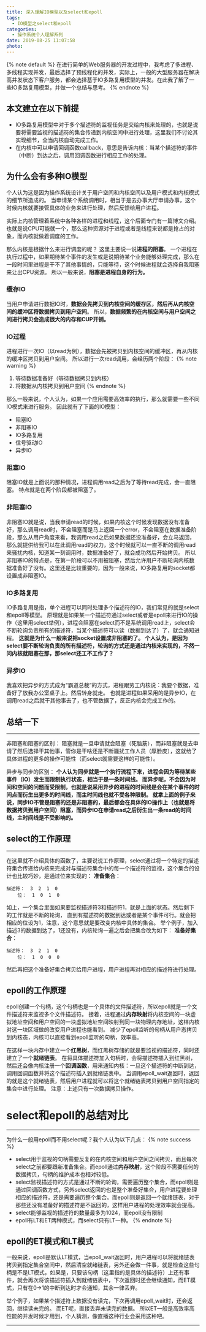 ```yaml
---
title: 深入理解IO模型以及select和epoll
tags:
  - IO模型之select和epoll
categories:
  - 操作系统个人理解系列
date: 2019-08-25 11:07:58
photo:
---
```


{% note default %}
在进行简单的Web服务器的开发过程中，我考虑了多进程、多线程实现并发，最后选择了预线程化的并发，实际上，一般的大型服务器在解决高并发状态下客户服务，都会选择基于IO多路复用模型的并发。在此我了解了一些IO多路复用模型，并做一个总结与思考。
{% endnote %}

<!-- more -->
## 本文建立在以下前提
- IO多路复用模型中对于多个描述符的监视任务是交给内核来处理的，也就是说要将需要监视的描述符的集合传递到内核空间中进行处理，这里我们不讨论其实现细节，全当内核自动完成工作。
- 在内核中可以申请回调函数callback，意思是告诉内核：当某个描述符的事件（中断）到达之后，调用回调函数进行相应工作的处理。

## 为什么会有多种IO模型
个人认为这是因为操作系统设计关于用户空间和内核空间以及用户模式和内核模式的细节所造成的。
当申请某个系统调用时，相当于是去办事大厅申请办事，这个时候内核就要接管具体的业务来进行处理，然后反馈给用户进程。

实际上内核管理着系统中各种各样的进程和线程，这个后面专门有一篇博文介绍。
也就是说CPU可能就一个，那么这种资源对于进程或者是线程来说都是抢占的对象，而内核就做着调度的工作。

那么内核是根据什么来进行调度的呢？
这里主要说一说**进程的阻塞**。
一个进程在执行过程中，如果期待某个事件的发生或是说期待某个业务能够处理完成，那么在一段时间里进程是干不了其他事情的，只能等待，这个时候进程就会选择自我阻塞来让出CPU资源。
所以一般来说，**阻塞是进程自身的行为。**

### 缓存IO
当用户申请进行数据IO时，**数据会先拷贝到内核空间的缓存区，然后再从内核空间的缓冲区将数据拷贝到用户空间**。
所以，**数据频繁的在内核空间与用户空间之间进行拷贝会造成很大的内存和CUP开销。**

### IO过程
进程进行一次IO（以read为例），数据会先被拷贝到内核空间的缓冲区，再从内核的缓冲区拷贝到用户空间。
所以进行一次read调用，会经历两个阶段：
{% note warning %}
1. 等待数据准备好（等待数据拷贝到内核）
2. 将数据从内核拷贝到用户空间
{% endnote %}

那么一般来说，个人认为，如果一个应用需要高效率的执行，那么就需要一些不同IO模式来进行服务。
因此就有了下面的IO模型：
- 阻塞IO
- 非阻塞IO
- IO多路复用
- 信号驱动IO
- 异步IO

### 阻塞IO
阻塞IO就是上面说的那种情况，进程调用read之后为了等待read完成，会一直阻塞。
特点就是在两个阶段都被阻塞了。

### 非阻塞IO
非阻塞IO就是说，当我申请read的时候，如果内核这个时候发现数据没有准备好，那么调用read时，不会阻塞而是马上返回一个error，不会阻塞在数据准备阶段，那么从用户角度来看，我调用read之后如果数据还没准备好，会立马返回，那么就提供给我可以在此调用read的权力，这个时候就可以一直不断的调用read来骚扰内核，知道某一刻调用时，数据准备好了，就会成功然后开始拷贝。
所以非阻塞IO的特点是，在第一阶段可以不用被阻塞，然后允许用户不断轮询内核数据准备好了没有。这里还是比较重要的，因为一般来说，IO多路复用的socket都设置成非阻塞IO。

### IO多路复用
IO多路复用是指，单个进程可以同时处理多个描述符的IO，我们常见的就是select和epoll等模型。
原理就是如果某一个描述符通过select或者是epoll来进行IO的操作（这里用select举例），进程会阻塞在select而不是系统调用read上，select会不断轮询负责所有的描述符，当某个描述符可以读（数据到达了）了，就会通知进程。
**这就是为什么一般来说把socket设置成非阻塞的了。
个人认为，是因为select要不断轮询负责的所有描述符，轮询的方式还是通过内核来实现的，不然一问内核就阻塞在那，那select还工不工作了？**

### 异步IO
我喜欢把异步的方式成为“霸道总裁”的方式，进程跟劳工内核说：我要个数据，准备好了放我办公室桌子上。然后转身就走。
也就是进程如果采用的是异步IO，在调用read之后就干其他事去了，也不管数据了，反正内核会完成工作的。

## 总结一下

---

非阻塞和阻塞的区别：
阻塞就是一旦申请就会阻塞（死脑筋），而非阻塞就是去申请了然后选择干其他事，管你是干啥还是不断骚扰工作人员（厚脸皮），这就给了具体进程的更多的操作可能性（而select就需要这样的可能性）。

异步与同步的区别：
**个人认为同步就是一个执行流程下来，进程会因为等待某些事件（IO）发生而限制执行状态，**相当于是一条时间线**。
而异步呢，不会因为时间和空间的问题而受限制，也就是说采用异步的进程的时间线是会在某个事件的时间点而衍生出更多的时间线，而主时间线也就不受各种限制。
就拿上面的例子来说，同步IO不管是阻塞的还是非阻塞的，最后都会在具体的IO操作上（也就是将数据拷贝到用户空间）阻塞，而异步IO在申请read之后衍生出一条read的时间线，主时间线是不受影响的。**

## select的工作原理

---

在这里就不介绍具体的函数了，主要说说工作原理，select通过将一个特定的描述符集合传递给内核来完成对与描述符集合中的每一个描述符的监视，这个集合的设计也比较巧妙，是通过位来实现的：
**准备集合**：
```
描述符：  3  2  1  0
	位：  1  0  1  0
```
如上，一个集合里面如果要监视描述符3和描述符1，就是上面的状态。然后剩下的工作就是不断的轮询， 直到有描述符的数据到达或者是某个事件可行。就会把相应的位设为1，注意，这个意思就是要改变内核中具体的集合。
举个例子，加入描述3的数据到达了，1还没有，内核轮询一遍之后会把集合改为如下：
**准备好集合**：
```
描述符：  3  2  1  0
	位：  1  0  0  0
```
然后再把这个准备好集合拷贝给用户进程，用户进程再对相应的描述符进行处理。

## epoll的工作原理
epoll创建一个句柄，这个句柄也是一个具体的文件描述符，所以epoll就是一个文件描述符来监视多个文件描述符。
接着，进程通过**内存映射**将内核空间的一块虚拟地址空间和用户空间的一块虚拟地址空间映射到同一块物理内存地址，这样内核对这一块区域做的改变用户进程也能看到。
减少了epoll监听的句柄从用户态拷贝到内核态，内核可以直接看到epoll监听的句柄，效率高。

在这样一块内存中建立一个**红黑树**，而红黑树存储的就是要监视的描述符，同时还建立了一个**就绪链表**。
在将具体描述符加入句柄时，会将描述符插入到红黑树，然后还会像内核注册一个**回调函数**，用来通知内核：一旦这个描述符的中断到达，调用回调函数并将这个描述符插入到就绪链表中。
当调用epoll_wait返回时，返回的就是这个就绪链表，然后用户进程就可以将这个就绪链表拷贝到用户空间指定的集合中进行处理。
注意：上述只有一次数据拷贝操作。

# select和epoll的总结对比

---

为什么一般用epoll而不用select呢？我个人认为以下几点：
{% note success %}
- select用于监视的句柄需要反复的在内核空间和用户空间之间拷贝，而且每次select之前都要跟新准备集合。而epoll通过**内存映射**，这个阶段不需要任何的数据拷贝，句柄的维护成本也相对较低。
- select监视描述符的方式是通过不断的轮询，需要遍历整个集合，而epoll则是通过回调函数方式，另外select返回的也是整个准备好集合，用户进程要处理相应的描述符，还是需要遍历整个集合。而epoll则是返回一个就绪链表，对于那些还没有准备好的描述符是不返回的，这样用户进程的处理效率就会提高。
- select能够监视的描述符的数量最多为1024，而epoll没有限制
- epoll有LT和ET两种模式，而select只有LT一种。
{% endnote %}

## epoll的ET模式和LT模式
一般来说，epoll是默认LT模式，当epoll_wait返回时，用户进程可以将就绪链表拷贝到指定集合空间中，然后清空就绪链表，另外还会做一件事，就是检查这些句柄是不是LT模式，如果是，只要该句柄（这里指的是具体的描述符）上还有事件，就会再次将该描述符插入到就绪链表中，下次返回时还会继续通知，而ET模式，只有在0->1的中断到达时才会通知，其余一律丢弃。

举个例子，如果某个描述符上数据没有读完，下次再调用epoll_wait时，还会返回，继续读未完的。
而ET呢，直接丢弃未读完的数据。
所以ET一般是高效率高性能的并发时候才用到，个人猜测，像直播这种行业会采用这种吧。








--- 

